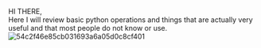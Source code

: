 HI THERE,
<br>
Here I will review basic python operations and things that are actually very useful and that most people do not know or use.
![54c2f46e85cb031693a6a05d0c8cf401](https://user-images.githubusercontent.com/58116973/126047536-032abf3c-85fb-4bab-81ea-f837dbbe1843.gif)
